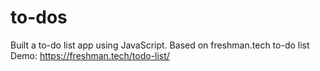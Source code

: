 # to-dos
Built a to-do list app using JavaScript.
Based on freshman.tech to-do list Demo: https://freshman.tech/todo-list/
